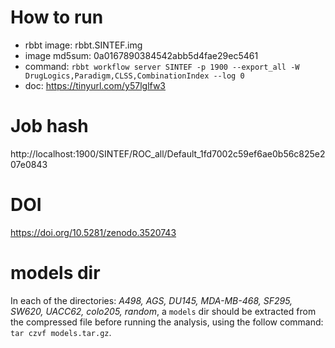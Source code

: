 # How to run                                                                    
                                                                                
- rbbt image: rbbt.SINTEF.img                                                     
- image md5sum: 0a0167890384542abb5d4fae29ec5461                                
- command: `rbbt workflow server SINTEF -p 1900 --export_all -W DrugLogics,Paradigm,CLSS,CombinationIndex --log 0` 
- doc: https://tinyurl.com/y57lglfw3

# Job hash                                                                      
                                                                                
http://localhost:1900/SINTEF/ROC_all/Default_1fd7002c59ef6ae0b56c825e207e0843   
                                                                                
# DOI                                                                           
                                                                                
https://doi.org/10.5281/zenodo.3520743

# models dir 

In each of the directories: *A498, AGS, DU145, MDA-MB-468, SF295, SW620, UACC62, colo205, random*, a `models` dir should be extracted from the compressed file before running the analysis, using the follow command: `tar czvf models.tar.gz`.

